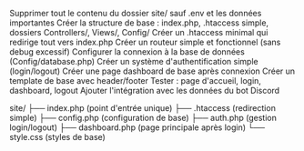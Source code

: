 Supprimer tout le contenu du dossier site/ sauf .env et les données importantes
Créer la structure de base : index.php, .htaccess simple, dossiers Controllers/, Views/, Config/
Créer un .htaccess minimal qui redirige tout vers index.php
Créer un routeur simple et fonctionnel (sans debug excessif)
Configurer la connexion à la base de données (Config/database.php)
Créer un système d'authentification simple (login/logout)
Créer une page dashboard de base après connexion
Créer un template de base avec header/footer
Tester : page d'accueil, login, dashboard, logout
Ajouter l'intégration avec les données du bot Discord

 site/
   ├── index.php (point d'entrée unique)
   ├── .htaccess (redirection simple)
   ├── config.php (configuration de base)
   ├── auth.php (gestion login/logout)
   ├── dashboard.php (page principale après login)
   └── style.css (styles de base)